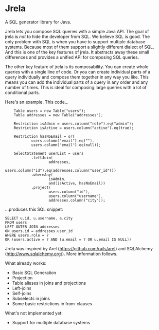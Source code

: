 Jrela
=====

A SQL generator library for Java.

Jrela lets you compose SQL queries with a simple Java API. 
The goal of jrela is *not* to hide the developer from SQL. 
We believe SQL is good. The only problem with SQL is when you have to
support multiple database systems. Because most of them support a slightly different
dialect of SQL. And this is one of the key features of jrela. It abstracts away these
small differences and provides a unified API for composing SQL queries.

The other key feature of jrela is its composability. You can create whole queries
with a single line of code. Or you can create individual parts of a query
individually and compose them together in any way you like. This means you can
add the individual parts of a query in any order and any number of times. This
is ideal for composing large queries with a lot of conditional parts.

Here's an example. This code...

		Table users = new Table("users");
		Table addresses = new Table("addresses");

		Restriction isAdmin = users.column("role").eq("admin");
		Restriction isActive = users.column("active").eq(true);

		Restriction hasNoEmail = or(
				users.column("email").eq(""),
				users.column("email").eq(null));

		SelectStatement userList = users
				.leftJoin(
						addresses,
						users.column("id").eq(addresses.column("user_id")))
				.whereAny(
						isAdmin,
						and(isActive, hasNoEmail))
				.project(
						users.column("id"),
						users.column("username"),
						addresses.column("city"));

...produces this SQL snippet:

    SELECT u.id, u.username, a.city 
    FROM users 
    LEFT OUTER JOIN addresses 
    ON users.id = addresses.user_id 
    WHERE users.role = ? 
    OR (users.active = ? AND (u.email = ? OR u.email IS NULL))

Jrela was inspired by Arel (https://github.com/rails/arel) and SQLAlchemy (http://www.sqlalchemy.org/).
More information follows. 

What already works:

 - Basic SQL Generation
 - Projection
 - Table aliases in joins and projections
 - Left-joins
 - Self-joins
 - Subselects in joins
 - Some basic restrictions in from-clauses

What's not implemented yet:

 - Support for multiple database systems

